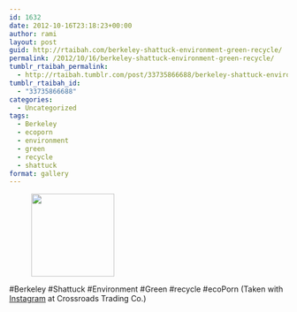 ```yaml
---
id: 1632
date: 2012-10-16T23:18:23+00:00
author: rami
layout: post
guid: http://rtaibah.com/berkeley-shattuck-environment-green-recycle/
permalink: /2012/10/16/berkeley-shattuck-environment-green-recycle/
tumblr_rtaibah_permalink:
  - http://rtaibah.tumblr.com/post/33735866688/berkeley-shattuck-environment-green-recycle
tumblr_rtaibah_id:
  - "33735866688"
categories:
  - Uncategorized
tags:
  - Berkeley
  - ecoporn
  - environment
  - green
  - recycle
  - shattuck
format: gallery
---
```

<div id='gallery-134' class='gallery galleryid-1632 gallery-columns-3 gallery-size-thumbnail'>
  <figure class='gallery-item'> 
  
  <div class='gallery-icon landscape'>
    <a href='http://139.59.20.41/2012/10/16/berkeley-shattuck-environment-green-recycle/attachment/1633/'><img width="150" height="150" src="http://139.59.20.41/wp-content/uploads/2012/10/tumblr_mc0e2neoKL1qb4qlko1_1280-150x150.jpg" class="attachment-thumbnail size-thumbnail" alt="" srcset="http://139.59.20.41/wp-content/uploads/2012/10/tumblr_mc0e2neoKL1qb4qlko1_1280-150x150.jpg 150w, http://139.59.20.41/wp-content/uploads/2012/10/tumblr_mc0e2neoKL1qb4qlko1_1280-300x300.jpg 300w, http://139.59.20.41/wp-content/uploads/2012/10/tumblr_mc0e2neoKL1qb4qlko1_1280-100x100.jpg 100w, http://139.59.20.41/wp-content/uploads/2012/10/tumblr_mc0e2neoKL1qb4qlko1_1280.jpg 612w" sizes="100vw" /></a>
  </div></figure>
</div>

#Berkeley #Shattuck #Environment #Green #recycle #ecoPorn (Taken with [Instagram](http://instagram.com) at Crossroads Trading Co.)